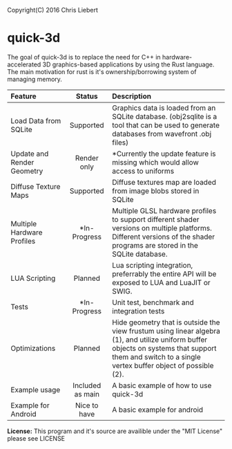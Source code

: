 Copyright(C) 2016 Chris Liebert

quick-3d
===================
The goal of quick-3d is to replace the need for C++ in hardware-accelerated 3D graphics-based applications by using the Rust language. The main motivation for rust is it's ownership/borrowing system of managing memory.

| Feature     | Status | Description   |
| :------- | :----: | :---- |
| Load Data from SQLite | Supported | Graphics data is loaded from an SQLite database. (obj2sqlite is a tool that can be used to generate databases from wavefront .obj files) |
| Update and Render Geometry | Render only |  *Currently the update feature is missing which would allow access to uniforms |
| Diffuse Texture Maps | Supported | Diffuse textures map are loaded from image blobs stored in SQLite |
| Multiple Hardware Profiles | *In-Progress | Multiple GLSL hardware profiles to support different shader versions on multiple platforms. Different versions of the shader programs are stored in the SQLite database.|
| LUA Scripting | Planned | Lua scripting integration, preferrably the entire API will be exposed to LUA and LuaJIT or SWIG.|
| Tests | *In-Progress | Unit test, benchmark and integration tests |
| Optimizations | Planned | Hide geometry that is outside the view frustum using linear algebra (1), and utilize uniform buffer objects on systems that support them and switch to a single vertex buffer object of possible (2).|
| Example usage | Included as main | A basic example of how to use quick-3d |
| Example for Android | Nice to have | A basic example for android |


  **License:**
  This program and it's source are availible under the "MIT License" please see LICENSE